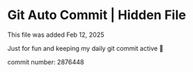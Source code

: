 # Git Auto Commit | Hidden File

This file was added Feb 12, 2025

Just for fun and keeping my daily git commit active 🤪

commit number: 2876448
